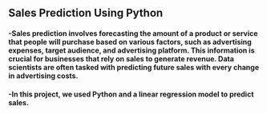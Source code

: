 ## Sales Prediction  Using Python
#### -Sales prediction involves forecasting the amount of a product or service that people will purchase based on various factors, such as advertising expenses, target audience, and advertising platform. This information is crucial for businesses that rely on sales to generate revenue. Data scientists are often tasked with predicting future sales with every change in advertising costs. 

#### -In this project, we used Python and a linear regression model to predict sales. 